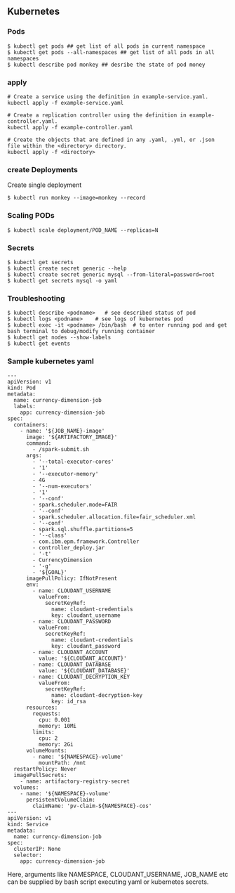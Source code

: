 ## Kubernetes

### Pods

    $ kubectl get pods ## get list of all pods in current namespace
    $ kubectl get pods --all-namespaces ## get list of all pods in all namespaces
    $ kubectl describe pod monkey ## desribe the state of pod money
    
    
### apply
    # Create a service using the definition in example-service.yaml.
    kubectl apply -f example-service.yaml

    # Create a replication controller using the definition in example-controller.yaml.
    kubectl apply -f example-controller.yaml

    # Create the objects that are defined in any .yaml, .yml, or .json file within the <directory> directory.
    kubectl apply -f <directory>

### create Deployments
Create single deployment

    $ kubectl run monkey --image=monkey --record

### Scaling PODs

    $ kubectl scale deployment/POD_NAME --replicas=N
    
### Secrets

    $ kubectl get secrets
    $ kubectl create secret generic --help
    $ kubectl create secret generic mysql --from-literal=password=root
    $ kubectl get secrets mysql -o yaml
    
### Troubleshooting
    $ kubectl describe <podname>   # see described status of pod
    $ kubectl logs <podname>    # see logs of kubernetes pod
    $ kubectl exec -it <podname> /bin/bash  # to enter running pod and get bash terminal to debug/modify running container
    $ kubectl get nodes --show-labels
    $ kubectl get events

### Sample kubernetes yaml

    ---
    apiVersion: v1
    kind: Pod
    metadata:
      name: currency-dimension-job
      labels:
        app: currency-dimension-job
    spec:
      containers:
        - name: '${JOB_NAME}-image'
          image: '${ARTIFACTORY_IMAGE}'
          command:
            - /spark-submit.sh
          args:
            - '--total-executor-cores'
            - '1'
            - '--executor-memory'
            - 4G
            - '--num-executors'
            - '1'
            - '--conf'
            - spark.scheduler.mode=FAIR
            - '--conf'
            - spark.scheduler.allocation.file=fair_scheduler.xml
            - '--conf'
            - spark.sql.shuffle.partitions=5
            - '--class'
            - com.ibm.epm.framework.Controller
            - controller_deploy.jar
            - '-t'
            - CurrencyDimension
            - '-g'
            - '${GOAL}'
          imagePullPolicy: IfNotPresent
          env:
            - name: CLOUDANT_USERNAME
              valueFrom:
                secretKeyRef:
                  name: cloudant-credentials
                  key: cloudant_username
            - name: CLOUDANT_PASSWORD
              valueFrom:
                secretKeyRef:
                  name: cloudant-credentials
                  key: cloudant_password
            - name: CLOUDANT_ACCOUNT
              value: '${CLOUDANT_ACCOUNT}'
            - name: CLOUDANT_DATABASE
              value: '${CLOUDANT_DATABASE}'
            - name: CLOUDANT_DECRYPTION_KEY
              valueFrom:
                secretKeyRef:
                  name: cloudant-decryption-key
                  key: id_rsa
          resources:
            requests:
              cpu: 0.001
              memory: 10Mi
            limits:
              cpu: 2
              memory: 2Gi
          volumeMounts:
            - name: '${NAMESPACE}-volume'
              mountPath: /mnt
      restartPolicy: Never
      imagePullSecrets:
        - name: artifactory-registry-secret
      volumes:
        - name: '${NAMESPACE}-volume'
          persistentVolumeClaim:
            claimName: 'pv-claim-${NAMESPACE}-cos'
    ---
    apiVersion: v1
    kind: Service
    metadata:
      name: currency-dimension-job
    spec:
      clusterIP: None
      selector:
        app: currency-dimension-job
        
Here, arguments like NAMESPACE, CLOUDANT_USERNAME, JOB_NAME etc can be supplied by bash script executing yaml or kubernetes secrets.

